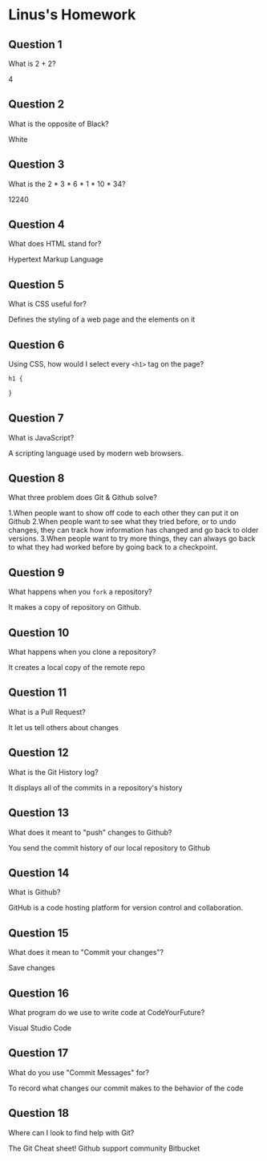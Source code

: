 # Linus's Homework

## Question 1

What is 2 + 2?

4

## Question 2

What is the opposite of Black?

White

## Question 3

What is the  2 * 3 * 6 * 1 * 10 * 34?

12240

## Question 4 

What does HTML stand for?

Hypertext Markup Language

## Question 5

What is CSS useful for?

Defines the styling of a web page and the elements on it

## Question 6

Using CSS, how would I select every `<h1>` tag on the page?

```css
h1 {

}
```

## Question 7

What is JavaScript?

A scripting language used by modern web browsers.

## Question 8

What three problem does Git & Github solve?

1.When people want to show off code to each other they can put it on Github
2.When people want to see what they tried before, or to undo changes, they can track how information has changed and go back to older versions.
3.When people want to try more things, they can always go back to what they had worked before by going back to a checkpoint.


## Question 9

What happens when you `fork` a repository?

It makes a copy of repository on Github.

## Question 10 

What happens when you clone a repository?

It creates a local copy of the remote repo

## Question 11

What is a Pull Request?

It let us tell others about changes

## Question 12

What is the Git History log?

It displays all of the commits in a repository's history

## Question 13

What does it meant to "push" changes to Github?

You send the commit history of our local repository to Github


## Question 14

What is Github?

GitHub is a code hosting platform for version control and collaboration.

## Question 15

What does it mean to "Commit your changes"?

Save changes 

## Question 16

What program do we use to write code at CodeYourFuture?

Visual Studio Code

## Question 17

What do you use "Commit Messages" for?

To record what changes our commit makes to the behavior of the code

## Question 18

Where can I look to find help with Git?

The Git Cheat sheet!
Github support community
Bitbucket
